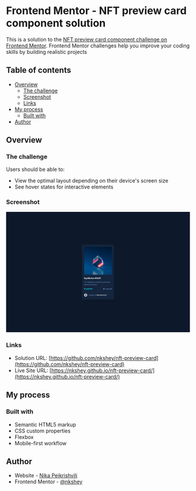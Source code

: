 # Frontend Mentor - NFT preview card component solution

This is a solution to the [NFT preview card component challenge on Frontend Mentor](https://www.frontendmentor.io/challenges/nft-preview-card-component-SbdUL_w0U). Frontend Mentor challenges help you improve your coding skills by building realistic projects

## Table of contents

-  [Overview](#overview)
   -  [The challenge](#the-challenge)
   -  [Screenshot](#screenshot)
   -  [Links](#links)
-  [My process](#my-process)
   -  [Built with](#built-with)
-  [Author](#author)

## Overview

### The challenge

Users should be able to:

-  View the optimal layout depending on their device's screen size
-  See hover states for interactive elements

### Screenshot

![](/design/screenshot.png)

### Links

-  Solution URL: [https://github.com/nkshey/nft-preview-card](https://github.com/nkshey/nft-preview-card)
-  Live Site URL: [https://nkshey.github.io/nft-preview-card/](https://nkshey.github.io/nft-preview-card/)

## My process

### Built with

-  Semantic HTML5 markup
-  CSS custom properties
-  Flexbox
-  Mobile-first workflow

## Author

-  Website - [Nika Peikrishvili](https://www.linkedin.com/in/nikapeikrishvili/)
-  Frontend Mentor - [@nkshey](https://www.frontendmentor.io/profile/nkshey)
